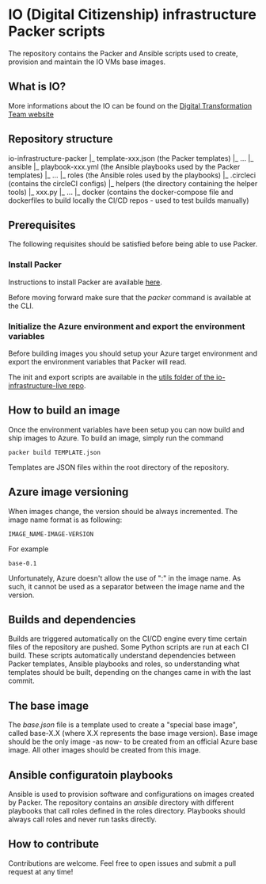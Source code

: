# IO (Digital Citizenship) infrastructure Packer scripts

The repository contains the Packer and Ansible scripts used to create, provision and maintain the IO VMs base images.

## What is IO?

More informations about the IO can be found on the [Digital Transformation Team website](https://teamdigitale.governo.it/en/projects/digital-citizenship.htm)

## Repository structure

io-infrastructure-packer
|_ template-xxx.json (the Packer templates)
|_ ...
|_ ansible
    |_ playbook-xxx.yml (the Ansible playbooks used by the Packer templates)
    |_ ...
    |_ roles (the Ansible roles used by the playbooks)
|_ .circleci (contains the circleCI configs)
|_ helpers (the directory containing the helper tools)
    |_ xxx.py
    |_ ...
    |_ docker (contains the docker-compose file and dockerfiles to build locally the CI/CD repos - used to test builds manually)

## Prerequisites

The following requisites should be satisfied before being able to use Packer.

### Install Packer

Instructions to install Packer are available [here](https://www.packer.io/intro/getting-started/install.html).

Before moving forward make sure that the *packer* command is available at the CLI.

### Initialize the Azure environment and export the environment variables

Before building images you should setup your Azure target environment and export the environment variables that Packer will read.

The init and export scripts are available in the [utils folder of the io-infrastructure-live repo](https://github.com/teamdigitale/io-infrastructure-live).

## How to build an image

Once the environment variables have been setup you can now build and ship images to Azure. To build an image, simply run the command

```shell
packer build TEMPLATE.json
```

Templates are JSON files within the root directory of the repository.

## Azure image versioning

When images change, the version should be always incremented. The image name format is as following:

```
IMAGE_NAME-IMAGE-VERSION
```

For example

```
base-0.1
```

Unfortunately, Azure doesn't allow the use of ":" in the image name. As such, it cannot be used as a separator between the image name and the version.

## Builds and dependencies

Builds are triggered automatically on the CI/CD engine every time certain files of the repository are pushed.
Some Python scripts are run at each CI build. These scripts automatically understand dependencies between Packer templates, Ansible playbooks and roles, so understanding what templates should be built, depending on the changes came in with the last commit.

## The base image

The *base.json* file is a template used to create a "special base image", called base-X.X (where X.X represents the base image version). Base image should be the only image -as now- to be created from an official Azure base image. All other images should be created from this image.

## Ansible configuratoin playbooks

Ansible is used to provision software and configurations on images created by Packer. The repository contains an *ansible* directory with different playbooks that call roles defined in the roles directory. Playbooks should always call roles and never run tasks directly.

## How to contribute

Contributions are welcome. Feel free to open issues and submit a pull request at any time!
